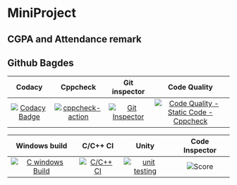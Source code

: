 # MiniProject 
CGPA and Attendance remark
--
Github Bagdes
--
|Codacy|Cppcheck|Git inspector|Code Quality|
|:--:|:--:|:--:|:--:|
|[![Codacy Badge](https://app.codacy.com/project/badge/Grade/5f06332a350e4d62b8fc7388a4543c26)](https://www.codacy.com/gh/Yogendraman/MiniProject/dashboard?utm_source=github.com&amp;utm_medium=referral&amp;utm_content=Yogendraman/MiniProject&amp;utm_campaign=Badge_Grade)|[![cppcheck-action](https://github.com/Yogendraman/MiniProject/actions/workflows/cppcheck.yml/badge.svg)](https://github.com/Yogendraman/MiniProject/actions/workflows/cppcheck.yml)|[![Git Inspector](https://github.com/Yogendraman/MiniProject/actions/workflows/gitinspector.yml/badge.svg)](https://github.com/Yogendraman/MiniProject/actions/workflows/gitinspector.yml)|[![Code Quality - Static Code - Cppcheck](https://github.com/Yogendraman/MiniProject/actions/workflows/code%20q_uality.yml/badge.svg)](https://github.com/Yogendraman/MiniProject/actions/workflows/code%20q_uality.yml)|

|Windows build|C/C++ CI|Unity|Code Inspector|
|:--:|:--:|:--:|:--:|
|[![C windows Build](https://github.com/Yogendraman/MiniProject/actions/workflows/windows-build.yml/badge.svg)](https://github.com/Yogendraman/MiniProject/actions/workflows/windows-build.yml)|[![C/C++ CI](https://github.com/Yogendraman/MiniProject/actions/workflows/c-build.yml/badge.svg)](https://github.com/Yogendraman/MiniProject/actions/workflows/c-build.yml)|[![unit testing](https://github.com/Yogendraman/MiniProject/actions/workflows/unity.yml/badge.svg)](https://github.com/Yogendraman/MiniProject/actions/workflows/unity.yml)|![Score](https://www.code-inspector.com/project/24718/score/svg)|
